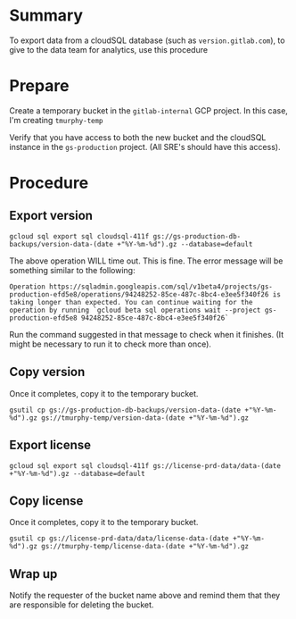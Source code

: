 # Summary

To export data from a cloudSQL database (such as `version.gitlab.com`), to give to the data team for analytics, use this procedure

# Prepare

Create a temporary bucket in the `gitlab-internal` GCP project.  In this case, I'm creating `tmurphy-temp`

Verify that you have access to both the new bucket and the cloudSQL instance in the `gs-production` project.  (All SRE's should have this access).

# Procedure

## Export version

```
gcloud sql export sql cloudsql-411f gs://gs-production-db-backups/version-data-(date +"%Y-%m-%d").gz --database=default
```

The above operation WILL time out. This is fine. The error message will be something similar to the following:

```
Operation https://sqladmin.googleapis.com/sql/v1beta4/projects/gs-production-efd5e8/operations/94248252-85ce-487c-8bc4-e3ee5f340f26 is taking longer than expected. You can continue waiting for the operation by running `gcloud beta sql operations wait --project gs-production-efd5e8 94248252-85ce-487c-8bc4-e3ee5f340f26`
```
Run the command suggested in that message to check when it finishes. (It might be necessary to run it to check more than once).

## Copy version

Once it completes, copy it to the temporary bucket.

```
gsutil cp gs://gs-production-db-backups/version-data-(date +"%Y-%m-%d").gz gs://tmurphy-temp/version-data-(date +"%Y-%m-%d").gz
```

## Export license

```
gcloud sql export sql cloudsql-411f gs://license-prd-data/data-(date +"%Y-%m-%d").gz --database=default
```

## Copy license

Once it completes, copy it to the temporary bucket.

```
gsutil cp gs://license-prd-data/data/license-data-(date +"%Y-%m-%d").gz gs://tmurphy-temp/license-data-(date +"%Y-%m-%d").gz
```

## Wrap up

Notify the requester of the bucket name above and remind them that they are responsible for deleting the bucket.
